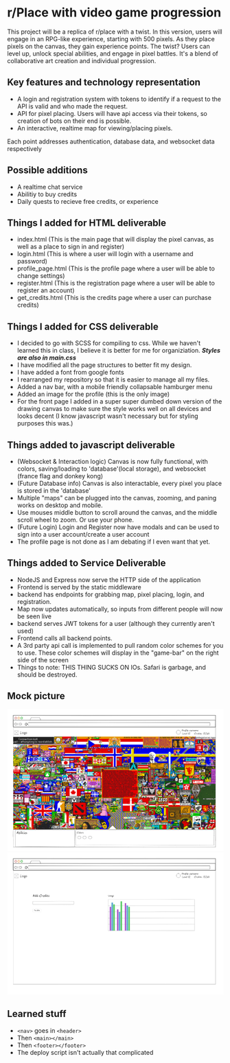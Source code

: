 # r/Place with video game progression

This project will be a replica of r/place with a twist. In this version, users will engage in an RPG-like experience, starting with 500 pixels. As they place pixels on the canvas, they gain experience points. The twist? Users can level up, unlock special abilities, and engage in pixel battles. It's a blend of collaborative art creation and individual progression.

## Key features and technology representation

- A login and registration system with tokens to identify if a request to the API is valid and who made the request.
- API for pixel placing. Users will have api access via their tokens, so creation of bots on their end is possible.
- An interactive, realtime map for viewing/placing pixels.

Each point addresses authentication, database data, and websocket data respectively

## Possible additions

- A realtime chat service
- Abilitiy to buy credits
- Daily quests to recieve free credits, or experience

## Things I added for HTML deliverable

- index.html (This is the main page that will display the pixel canvas, as well as a place to sign in and register)
- login.html (This is where a user will login with a username and password)
- profile_page.html (This is the profile page where a user will be able to change settings)
- register.html (This is the registration page where a user will be able to register an account)
- get_credits.html (This is the credits page where a user can purchase credits)

## Things I added for CSS deliverable

- I decided to go with SCSS for compiling to css. While we haven't learned this in class, I believe it is better for me for organiziation. **_Styles are also in main.css_**
- I have modified all the page structures to better fit my design.
- I have added a font from google fonts
- I rearranged my repository so that it is easier to manage all my files.
- Added a nav bar, with a mobile friendly collapsable hamburger menu
- Added an image for the profile (this is the only image)
- For the front page I added in a super super dumbed down version of the drawing 
canvas to make sure the style works well on all devices and looks decent (I know javascript wasn't necessary but for styling purposes this was.)

## Things added to javascript deliverable

- (Websocket & Interaction logic) Canvas is now fully functional, with colors, saving/loading to 'database'(local storage), and websocket (france flag and donkey kong)
- (Future Database info) Canvas is also interactable, every pixel you place is stored in the 'database'
- Multiple "maps" can be plugged into the canvas, zooming, and paning works on desktop and mobile.
- Use mouses middle button to scroll around the canvas, and the middle scroll wheel to zoom. Or use your phone.
- (Future Login) Login and Register now have modals and can be used to sign into a user account/create a user account
- The profile page is not done as I am debating if I even want that yet.

## Things added to Service Deliverable
- NodeJS and Express now serve the HTTP side of the application
- Frontend is served by the static middleware
- backend has endpoints for grabbing map, pixel placing, login, and registration.
- Map now updates automatically, so inputs from different people will now be seen live
- backend serves JWT tokens for a user (although they currently aren't used)
- Frontend calls all backend points.
- A 3rd party api call is implemented to pull random color schemes for you to use. These color schemes will display in the "game-bar" on the right side of the screen
- Things to note: THIS THING SUCKS ON IOs. Safari is garbage, and should be destroyed.


## Mock picture

![](/docs/mock1.png)
![](/docs/mock2.png)

## Learned stuff

- `<nav>` goes in `<header>`
- Then `<main></main>`
- Then `<footer></footer>`
- The deploy script isn't actually that complicated
